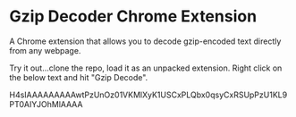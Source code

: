 # Gzip Decoder Chrome Extension

A Chrome extension that allows you to decode gzip-encoded text directly from any webpage.
  
Try it out...clone the repo, load it as an unpacked extension. Right click on the below text and hit "Gzip Decode".

H4sIAAAAAAAAAwtPzUnOz01VKMlXyK1USCxPLQbx0qsyCxRSUpPzU1KL9PT0AIYJOhMlAAAA